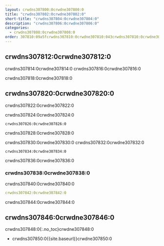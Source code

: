 ```yaml
---
layout: crwdns307800:0crwdne307800:0
title: "crwdns307802:0crwdne307802:0"
short-title: "crwdns307804:0crwdne307804:0"
description: "crwdns307806:0crwdne307806:0"
categories:
  - crwdns307808:0crwdne307808:0
order: 307810:09a5fcrwdns307810:0crwdne307810:043crwdns307810:0crwdne307810:0e6.5652320crwdns307810:0crwdne307810:0crwdns307810:0crwdne307810:0
---
```


## crwdns307812:0crwdne307812:0

crwdns307814:0crwdne307814:0 crwdns307816:0crwdne307816:0

crwdns307818:0crwdne307818:0

## crwdns307820:0crwdne307820:0

crwdns307822:0crwdne307822:0

crwdns307824:0crwdne307824:0

`crwdns307826:0crwdne307826:0`

crwdns307828:0crwdne307828:0

crwdns307830:0crwdne307830:0 crwdns307832:0crwdne307832:0

```
crwdns307834:0crwdne307834:0
```

crwdns307836:0crwdne307836:0

### crwdns307838:0crwdne307838:0

crwdns307840:0crwdne307840:0

```yaml
crwdns307842:0crwdne307842:0
```

crwdns307844:0crwdne307844:0

## crwdns307846:0crwdne307846:0
crwdns307848:0{:.no_toc}crwdne307848:0

- crwdns307850:0{{site.baseurl}}crwdne307850:0
